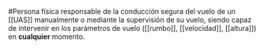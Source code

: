 #Persona física responsable de la conducción segura del vuelo de un [[UAS]] manualmente o mediante la supervisión de su vuelo, siendo capaz de intervenir en los parámetros de vuelo ([[rumbo]], [[velocidad]], [[altura]]) en **cualquier** momento.

